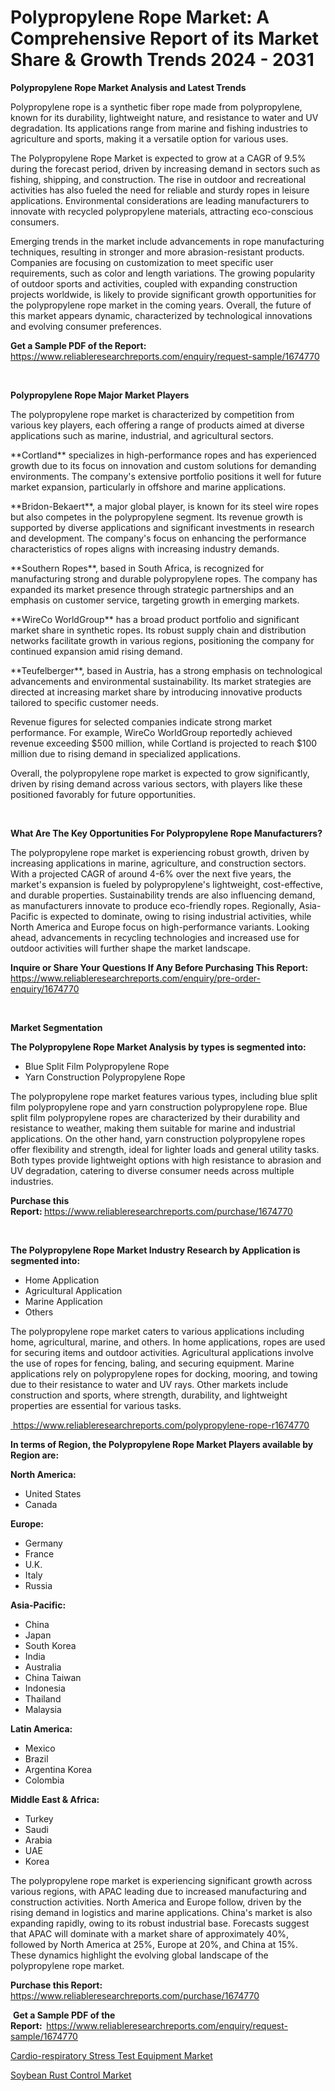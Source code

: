 <p><h1>Polypropylene Rope Market: A Comprehensive Report of its Market Share & Growth Trends 2024 - 2031</h1></p><p><strong>Polypropylene Rope Market Analysis and Latest Trends</strong></p>
<p><p>Polypropylene rope is a synthetic fiber rope made from polypropylene, known for its durability, lightweight nature, and resistance to water and UV degradation. Its applications range from marine and fishing industries to agriculture and sports, making it a versatile option for various uses.</p><p>The Polypropylene Rope Market is expected to grow at a CAGR of 9.5% during the forecast period, driven by increasing demand in sectors such as fishing, shipping, and construction. The rise in outdoor and recreational activities has also fueled the need for reliable and sturdy ropes in leisure applications. Environmental considerations are leading manufacturers to innovate with recycled polypropylene materials, attracting eco-conscious consumers.</p><p>Emerging trends in the market include advancements in rope manufacturing techniques, resulting in stronger and more abrasion-resistant products. Companies are focusing on customization to meet specific user requirements, such as color and length variations. The growing popularity of outdoor sports and activities, coupled with expanding construction projects worldwide, is likely to provide significant growth opportunities for the polypropylene rope market in the coming years. Overall, the future of this market appears dynamic, characterized by technological innovations and evolving consumer preferences.</p></p>
<p><strong>Get a Sample PDF of the Report:&nbsp;</strong> <a href="https://www.reliableresearchreports.com/enquiry/request-sample/1674770?utm_campaign=40&utm_medium=2&utm_source=Github&utm_content=ia&utm_term=28122024&utm_id=polypropylene-rope">https://www.reliableresearchreports.com/enquiry/request-sample/1674770</a></p>
<p>&nbsp;</p>
<p><strong>Polypropylene Rope Major Market Players</strong></p>
<p><p>The polypropylene rope market is characterized by competition from various key players, each offering a range of products aimed at diverse applications such as marine, industrial, and agricultural sectors.</p><p>**Cortland** specializes in high-performance ropes and has experienced growth due to its focus on innovation and custom solutions for demanding environments. The company's extensive portfolio positions it well for future market expansion, particularly in offshore and marine applications.</p><p>**Bridon-Bekaert**, a major global player, is known for its steel wire ropes but also competes in the polypropylene segment. Its revenue growth is supported by diverse applications and significant investments in research and development. The company's focus on enhancing the performance characteristics of ropes aligns with increasing industry demands.</p><p>**Southern Ropes**, based in South Africa, is recognized for manufacturing strong and durable polypropylene ropes. The company has expanded its market presence through strategic partnerships and an emphasis on customer service, targeting growth in emerging markets.</p><p>**WireCo WorldGroup** has a broad product portfolio and significant market share in synthetic ropes. Its robust supply chain and distribution networks facilitate growth in various regions, positioning the company for continued expansion amid rising demand.</p><p>**Teufelberger**, based in Austria, has a strong emphasis on technological advancements and environmental sustainability. Its market strategies are directed at increasing market share by introducing innovative products tailored to specific customer needs.</p><p>Revenue figures for selected companies indicate strong market performance. For example, WireCo WorldGroup reportedly achieved revenue exceeding $500 million, while Cortland is projected to reach $100 million due to rising demand in specialized applications.</p><p>Overall, the polypropylene rope market is expected to grow significantly, driven by rising demand across various sectors, with players like these positioned favorably for future opportunities.</p></p>
<p>&nbsp;</p>
<p><strong>What Are The Key Opportunities For Polypropylene Rope Manufacturers?</strong></p>
<p><p>The polypropylene rope market is experiencing robust growth, driven by increasing applications in marine, agriculture, and construction sectors. With a projected CAGR of around 4-6% over the next five years, the market's expansion is fueled by polypropylene's lightweight, cost-effective, and durable properties. Sustainability trends are also influencing demand, as manufacturers innovate to produce eco-friendly ropes. Regionally, Asia-Pacific is expected to dominate, owing to rising industrial activities, while North America and Europe focus on high-performance variants. Looking ahead, advancements in recycling technologies and increased use for outdoor activities will further shape the market landscape.</p></p>
<p><strong>Inquire or Share Your Questions If Any Before Purchasing This Report:</strong> <a href="https://www.reliableresearchreports.com/enquiry/pre-order-enquiry/1674770?utm_campaign=40&utm_medium=2&utm_source=Github&utm_content=ia&utm_term=28122024&utm_id=polypropylene-rope">https://www.reliableresearchreports.com/enquiry/pre-order-enquiry/1674770</a></p>
<p>&nbsp;</p>
<p><strong>Market Segmentation</strong></p>
<p><strong>The Polypropylene Rope Market Analysis by types is segmented into:</strong></p>
<p><ul><li>Blue Split Film Polypropylene Rope</li><li>Yarn Construction Polypropylene Rope</li></ul></p>
<p><p>The polypropylene rope market features various types, including blue split film polypropylene rope and yarn construction polypropylene rope. Blue split film polypropylene ropes are characterized by their durability and resistance to weather, making them suitable for marine and industrial applications. On the other hand, yarn construction polypropylene ropes offer flexibility and strength, ideal for lighter loads and general utility tasks. Both types provide lightweight options with high resistance to abrasion and UV degradation, catering to diverse consumer needs across multiple industries.</p></p>
<p><strong>Purchase this Report:&nbsp;</strong><a href="https://www.reliableresearchreports.com/purchase/1674770?utm_campaign=40&utm_medium=2&utm_source=Github&utm_content=ia&utm_term=28122024&utm_id=polypropylene-rope">https://www.reliableresearchreports.com/purchase/1674770</a></p>
<p>&nbsp;</p>
<p><strong>The Polypropylene Rope Market Industry Research by Application is segmented into:</strong></p>
<p><ul><li>Home Application</li><li>Agricultural Application</li><li>Marine Application</li><li>Others</li></ul></p>
<p><p>The polypropylene rope market caters to various applications including home, agricultural, marine, and others. In home applications, ropes are used for securing items and outdoor activities. Agricultural applications involve the use of ropes for fencing, baling, and securing equipment. Marine applications rely on polypropylene ropes for docking, mooring, and towing due to their resistance to water and UV rays. Other markets include construction and sports, where strength, durability, and lightweight properties are essential for various tasks.</p></p>
<p><a href="https://www.reliableresearchreports.com/polypropylene-rope-r1674770?utm_campaign=40&utm_medium=2&utm_source=Github&utm_content=ia&utm_term=28122024&utm_id=polypropylene-rope">&nbsp;https://www.reliableresearchreports.com/polypropylene-rope-r1674770</a></p>
<p><strong>In terms of Region, the Polypropylene Rope Market Players available by Region are:</strong></p>
<p>
    <p> <strong> North America: </strong>
        <ul>
            <li>United States</li>
            <li>Canada</li>
        </ul>
        </p> 
    <p> <strong> Europe: </strong>
        <ul>
            <li>Germany</li>
            <li>France</li>
            <li>U.K.</li>
            <li>Italy</li>
            <li>Russia</li>
        </ul>
        </p> 
    <p> <strong> Asia-Pacific: </strong>
        <ul>
            <li>China</li>
            <li>Japan</li>
            <li>South Korea</li>
            <li>India</li>
            <li>Australia</li>
            <li>China Taiwan</li>
            <li>Indonesia</li>
            <li>Thailand</li>
            <li>Malaysia</li>
        </ul>
        </p> 
    <p> <strong> Latin America: </strong>
        <ul>
            <li>Mexico</li>
            <li>Brazil</li>
            <li>Argentina Korea</li>
            <li>Colombia</li>
        </ul>
        </p> 
    <p> <strong> Middle East & Africa: </strong>
        <ul>
            <li>Turkey</li>
            <li>Saudi</li>
            <li>Arabia</li>
            <li>UAE</li>
            <li>Korea</li>
        </ul>
    </p>
    </p>
<p><p>The polypropylene rope market is experiencing significant growth across various regions, with APAC leading due to increased manufacturing and construction activities. North America and Europe follow, driven by the rising demand in logistics and marine applications. China's market is also expanding rapidly, owing to its robust industrial base. Forecasts suggest that APAC will dominate with a market share of approximately 40%, followed by North America at 25%, Europe at 20%, and China at 15%. These dynamics highlight the evolving global landscape of the polypropylene rope market.</p></p>
<p><strong>Purchase this Report: </strong><a href="https://www.reliableresearchreports.com/purchase/1674770?utm_campaign=40&utm_medium=2&utm_source=Github&utm_content=ia&utm_term=28122024&utm_id=polypropylene-rope">https://www.reliableresearchreports.com/purchase/1674770</a></p>
<p>&nbsp;<strong>Get a Sample PDF of the Report:&nbsp;&nbsp;</strong><a href="https://www.reliableresearchreports.com/enquiry/request-sample/1674770?utm_campaign=40&utm_medium=2&utm_source=Github&utm_content=ia&utm_term=28122024&utm_id=polypropylene-rope">https://www.reliableresearchreports.com/enquiry/request-sample/1674770</a></p>
<p><strong></strong></p>
<p><p><a href="https://github.com/klaassenmackenzie6/Market-Research-Report-List-1/blob/main/cardio-respiratory-stress-test-equipment-market.md?utm_campaign=40&utm_medium=2&utm_source=Github&utm_content=ia&utm_term=28122024&utm_id=polypropylene-rope">Cardio-respiratory Stress Test Equipment Market</a></p><p><a href="https://github.com/lvaill871987/Market-Research-Report-List-1/blob/main/soybean-rust-control-market.md?utm_campaign=40&utm_medium=2&utm_source=Github&utm_content=ia&utm_term=28122024&utm_id=polypropylene-rope">Soybean Rust Control Market</a></p></p>
